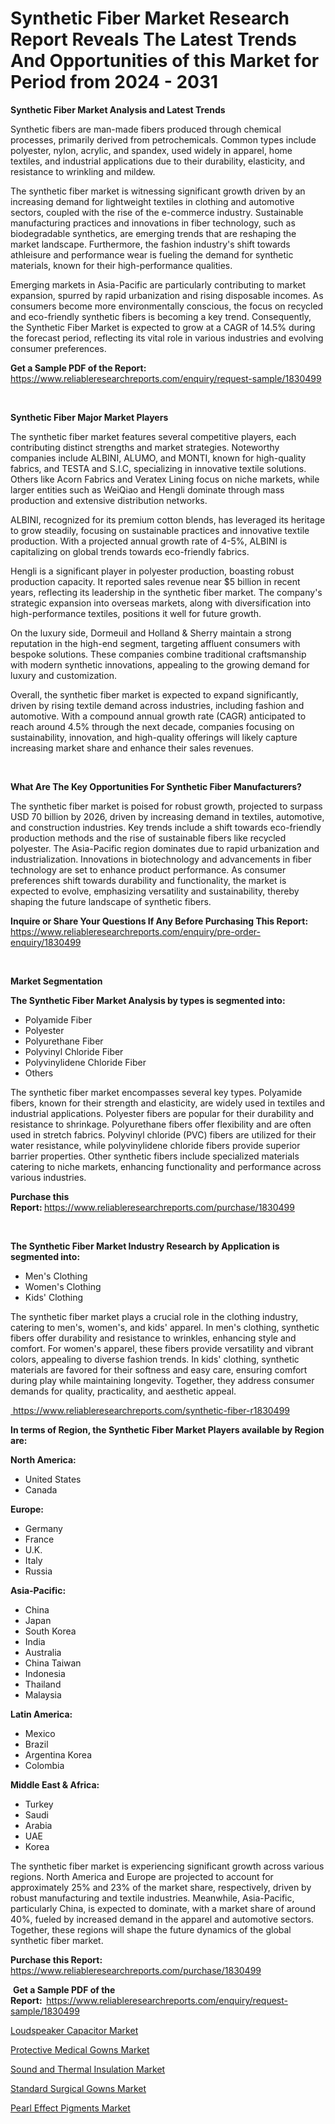 <p><h1>Synthetic Fiber Market Research Report Reveals The Latest Trends And Opportunities of this Market for Period from 2024 - 2031</h1></p><p><strong>Synthetic Fiber Market Analysis and Latest Trends</strong></p>
<p><p>Synthetic fibers are man-made fibers produced through chemical processes, primarily derived from petrochemicals. Common types include polyester, nylon, acrylic, and spandex, used widely in apparel, home textiles, and industrial applications due to their durability, elasticity, and resistance to wrinkling and mildew.</p><p>The synthetic fiber market is witnessing significant growth driven by an increasing demand for lightweight textiles in clothing and automotive sectors, coupled with the rise of the e-commerce industry. Sustainable manufacturing practices and innovations in fiber technology, such as biodegradable synthetics, are emerging trends that are reshaping the market landscape. Furthermore, the fashion industry's shift towards athleisure and performance wear is fueling the demand for synthetic materials, known for their high-performance qualities.</p><p>Emerging markets in Asia-Pacific are particularly contributing to market expansion, spurred by rapid urbanization and rising disposable incomes. As consumers become more environmentally conscious, the focus on recycled and eco-friendly synthetic fibers is becoming a key trend. Consequently, the Synthetic Fiber Market is expected to grow at a CAGR of 14.5% during the forecast period, reflecting its vital role in various industries and evolving consumer preferences.</p></p>
<p><strong>Get a Sample PDF of the Report:&nbsp;</strong> <a href="https://www.reliableresearchreports.com/enquiry/request-sample/1830499?utm_campaign=114&utm_medium=2&utm_source=Github&utm_content=ia&utm_term=10112024&utm_id=synthetic-fiber">https://www.reliableresearchreports.com/enquiry/request-sample/1830499</a></p>
<p>&nbsp;</p>
<p><strong>Synthetic Fiber Major Market Players</strong></p>
<p><p>The synthetic fiber market features several competitive players, each contributing distinct strengths and market strategies. Noteworthy companies include ALBINI, ALUMO, and MONTI, known for high-quality fabrics, and TESTA and S.I.C, specializing in innovative textile solutions. Others like Acorn Fabrics and Veratex Lining focus on niche markets, while larger entities such as WeiQiao and Hengli dominate through mass production and extensive distribution networks.</p><p>ALBINI, recognized for its premium cotton blends, has leveraged its heritage to grow steadily, focusing on sustainable practices and innovative textile production. With a projected annual growth rate of 4-5%, ALBINI is capitalizing on global trends towards eco-friendly fabrics.</p><p>Hengli is a significant player in polyester production, boasting robust production capacity. It reported sales revenue near $5 billion in recent years, reflecting its leadership in the synthetic fiber market. The company's strategic expansion into overseas markets, along with diversification into high-performance textiles, positions it well for future growth.</p><p>On the luxury side, Dormeuil and Holland & Sherry maintain a strong reputation in the high-end segment, targeting affluent consumers with bespoke solutions. These companies combine traditional craftsmanship with modern synthetic innovations, appealing to the growing demand for luxury and customization.</p><p>Overall, the synthetic fiber market is expected to expand significantly, driven by rising textile demand across industries, including fashion and automotive. With a compound annual growth rate (CAGR) anticipated to reach around 4.5% through the next decade, companies focusing on sustainability, innovation, and high-quality offerings will likely capture increasing market share and enhance their sales revenues.</p></p>
<p>&nbsp;</p>
<p><strong>What Are The Key Opportunities For Synthetic Fiber Manufacturers?</strong></p>
<p><p>The synthetic fiber market is poised for robust growth, projected to surpass USD 70 billion by 2026, driven by increasing demand in textiles, automotive, and construction industries. Key trends include a shift towards eco-friendly production methods and the rise of sustainable fibers like recycled polyester. The Asia-Pacific region dominates due to rapid urbanization and industrialization. Innovations in biotechnology and advancements in fiber technology are set to enhance product performance. As consumer preferences shift towards durability and functionality, the market is expected to evolve, emphasizing versatility and sustainability, thereby shaping the future landscape of synthetic fibers.</p></p>
<p><strong>Inquire or Share Your Questions If Any Before Purchasing This Report:</strong> <a href="https://www.reliableresearchreports.com/enquiry/pre-order-enquiry/1830499?utm_campaign=114&utm_medium=2&utm_source=Github&utm_content=ia&utm_term=10112024&utm_id=synthetic-fiber">https://www.reliableresearchreports.com/enquiry/pre-order-enquiry/1830499</a></p>
<p>&nbsp;</p>
<p><strong>Market Segmentation</strong></p>
<p><strong>The Synthetic Fiber Market Analysis by types is segmented into:</strong></p>
<p><ul><li>Polyamide Fiber</li><li>Polyester</li><li>Polyurethane Fiber</li><li>Polyvinyl Chloride Fiber</li><li>Polyvinylidene Chloride Fiber</li><li>Others</li></ul></p>
<p><p>The synthetic fiber market encompasses several key types. Polyamide fibers, known for their strength and elasticity, are widely used in textiles and industrial applications. Polyester fibers are popular for their durability and resistance to shrinkage. Polyurethane fibers offer flexibility and are often used in stretch fabrics. Polyvinyl chloride (PVC) fibers are utilized for their water resistance, while polyvinylidene chloride fibers provide superior barrier properties. Other synthetic fibers include specialized materials catering to niche markets, enhancing functionality and performance across various industries.</p></p>
<p><strong>Purchase this Report:&nbsp;</strong><a href="https://www.reliableresearchreports.com/purchase/1830499?utm_campaign=114&utm_medium=2&utm_source=Github&utm_content=ia&utm_term=10112024&utm_id=synthetic-fiber">https://www.reliableresearchreports.com/purchase/1830499</a></p>
<p>&nbsp;</p>
<p><strong>The Synthetic Fiber Market Industry Research by Application is segmented into:</strong></p>
<p><ul><li>Men's Clothing</li><li>Women's Clothing</li><li>Kids' Clothing</li></ul></p>
<p><p>The synthetic fiber market plays a crucial role in the clothing industry, catering to men's, women's, and kids' apparel. In men's clothing, synthetic fibers offer durability and resistance to wrinkles, enhancing style and comfort. For women's apparel, these fibers provide versatility and vibrant colors, appealing to diverse fashion trends. In kids' clothing, synthetic materials are favored for their softness and easy care, ensuring comfort during play while maintaining longevity. Together, they address consumer demands for quality, practicality, and aesthetic appeal.</p></p>
<p><a href="https://www.reliableresearchreports.com/synthetic-fiber-r1830499?utm_campaign=114&utm_medium=2&utm_source=Github&utm_content=ia&utm_term=10112024&utm_id=synthetic-fiber">&nbsp;https://www.reliableresearchreports.com/synthetic-fiber-r1830499</a></p>
<p><strong>In terms of Region, the Synthetic Fiber Market Players available by Region are:</strong></p>
<p>
    <p> <strong> North America: </strong>
        <ul>
            <li>United States</li>
            <li>Canada</li>
        </ul>
        </p> 
    <p> <strong> Europe: </strong>
        <ul>
            <li>Germany</li>
            <li>France</li>
            <li>U.K.</li>
            <li>Italy</li>
            <li>Russia</li>
        </ul>
        </p> 
    <p> <strong> Asia-Pacific: </strong>
        <ul>
            <li>China</li>
            <li>Japan</li>
            <li>South Korea</li>
            <li>India</li>
            <li>Australia</li>
            <li>China Taiwan</li>
            <li>Indonesia</li>
            <li>Thailand</li>
            <li>Malaysia</li>
        </ul>
        </p> 
    <p> <strong> Latin America: </strong>
        <ul>
            <li>Mexico</li>
            <li>Brazil</li>
            <li>Argentina Korea</li>
            <li>Colombia</li>
        </ul>
        </p> 
    <p> <strong> Middle East & Africa: </strong>
        <ul>
            <li>Turkey</li>
            <li>Saudi</li>
            <li>Arabia</li>
            <li>UAE</li>
            <li>Korea</li>
        </ul>
    </p>
    </p>
<p><p>The synthetic fiber market is experiencing significant growth across various regions. North America and Europe are projected to account for approximately 25% and 23% of the market share, respectively, driven by robust manufacturing and textile industries. Meanwhile, Asia-Pacific, particularly China, is expected to dominate, with a market share of around 40%, fueled by increased demand in the apparel and automotive sectors. Together, these regions will shape the future dynamics of the global synthetic fiber market.</p></p>
<p><strong>Purchase this Report: </strong><a href="https://www.reliableresearchreports.com/purchase/1830499?utm_campaign=114&utm_medium=2&utm_source=Github&utm_content=ia&utm_term=10112024&utm_id=synthetic-fiber">https://www.reliableresearchreports.com/purchase/1830499</a></p>
<p>&nbsp;<strong>Get a Sample PDF of the Report:&nbsp;&nbsp;</strong><a href="https://www.reliableresearchreports.com/enquiry/request-sample/1830499?utm_campaign=114&utm_medium=2&utm_source=Github&utm_content=ia&utm_term=10112024&utm_id=synthetic-fiber">https://www.reliableresearchreports.com/enquiry/request-sample/1830499</a></p>
<p><strong></strong></p>
<p><p><a href="https://www.linkedin.com/pulse/loudspeaker-capacitor-market-global-regional-analysis-2024-wuxke?utm_campaign=114&utm_medium=2&utm_source=Github&utm_content=ia&utm_term=10112024&utm_id=synthetic-fiber">Loudspeaker Capacitor Market</a></p><p><a href="https://issuu.com/reportprime-2/docs/protective-medical-gowns-market-siz_52dbab1b45028f?utm_campaign=114&utm_medium=2&utm_source=Github&utm_content=ia&utm_term=10112024&utm_id=synthetic-fiber">Protective Medical Gowns Market</a></p><p><a href="https://github.com/isbel3opkkem/Market-Research-Report-List-1/blob/main/sound-and-thermal-insulation-market.md?utm_campaign=114&utm_medium=2&utm_source=Github&utm_content=ia&utm_term=10112024&utm_id=synthetic-fiber">Sound and Thermal Insulation Market</a></p><p><a href="https://issuu.com/reportprime-2/docs/standard-surgical-gowns-market-size_d8e2f0a3aae108?utm_campaign=114&utm_medium=2&utm_source=Github&utm_content=ia&utm_term=10112024&utm_id=synthetic-fiber">Standard Surgical Gowns Market</a></p><p><a href="https://github.com/taketakyriffecd/Market-Research-Report-List-1/blob/main/pearl-effect-pigments-market.md?utm_campaign=114&utm_medium=2&utm_source=Github&utm_content=ia&utm_term=10112024&utm_id=synthetic-fiber">Pearl Effect Pigments Market</a></p></p>